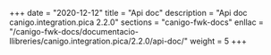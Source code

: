 +++
date        = "2020-12-12"
title       = "Api doc"
description = "Api doc canigo.integration.pica 2.2.0"
sections    = "canigo-fwk-docs"
enllac		= "/canigo-fwk-docs/documentacio-llibreries/canigo.integration.pica/2.2.0/api-doc/"
weight		= 5
+++
